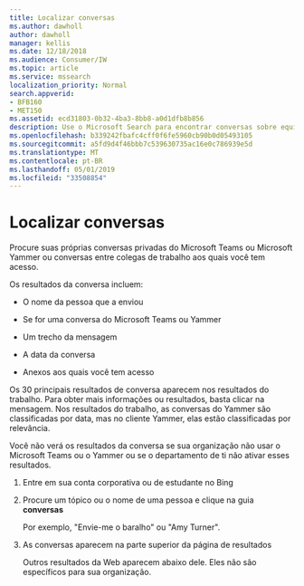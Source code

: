 ```yaml
---
title: Localizar conversas
ms.author: dawholl
author: dawholl
manager: kellis
ms.date: 12/18/2018
ms.audience: Consumer/IW
ms.topic: article
ms.service: mssearch
localization_priority: Normal
search.appverid:
- BFB160
- MET150
ms.assetid: ecd31803-0b32-4ba3-8bb8-a0d1dfb8b856
description: Use o Microsoft Search para encontrar conversas sobre equipes e Yammer e os detalhes que você verá
ms.openlocfilehash: b339242fbafc4cff0f6fe5960cb90b0d05493105
ms.sourcegitcommit: a5fd9d4f46bbb7c539630735ac16e0c786939e5d
ms.translationtype: MT
ms.contentlocale: pt-BR
ms.lasthandoff: 05/01/2019
ms.locfileid: "33508854"
---
```

# <a name="find-conversations"></a>Localizar conversas

Procure suas próprias conversas privadas do Microsoft Teams ou Microsoft Yammer ou conversas entre colegas de trabalho aos quais você tem acesso.
  
Os resultados da conversa incluem:
  
- O nome da pessoa que a enviou
    
- Se for uma conversa do Microsoft Teams ou Yammer
    
- Um trecho da mensagem
    
- A data da conversa
    
- Anexos aos quais você tem acesso
    
Os 30 principais resultados de conversa aparecem nos resultados do trabalho. Para obter mais informações ou resultados, basta clicar na mensagem. Nos resultados do trabalho, as conversas do Yammer são classificadas por data, mas no cliente Yammer, elas estão classificadas por relevância.
  
Você não verá os resultados da conversa se sua organização não usar o Microsoft Teams ou o Yammer ou se o departamento de ti não ativar esses resultados.
  
1. Entre em sua conta corporativa ou de estudante no Bing
    
2. Procure um tópico ou o nome de uma pessoa e clique na guia **conversas** 
    
    Por exemplo, "Envie-me o baralho" ou "Amy Turner".
    
3. As conversas aparecem na parte superior da página de resultados
    
    Outros resultados da Web aparecem abaixo dele. Eles não são específicos para sua organização.
    


